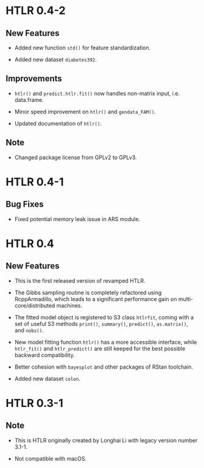 # HTLR 0.4-2

## New Features

* Added new function `std()` for feature standardization. 

* Added new dataset `diabetes392`.

## Improvements

* `htlr()` and `predict.htlr.fit()` now handles non-matrix input, i.e. data.frame.

* Minor speed improvement on `htlr()` and `gendata_FAM()`. 

* Updated documentation of `htlr()`.

## Note

* Changed package license from GPLv2 to GPLv3.

# HTLR 0.4-1

## Bug Fixes

* Fixed potential memory leak issue in ARS module. 

# HTLR 0.4

## New Features

* This is the first released version of revamped HTLR.

* The Gibbs sampling routine is completely refactored using RcppArmadillo, which leads to a significant performance gain on multi-core/distributed machines.  

* The fitted model object is registered to S3 class `htlrfit`, coming with a set of useful S3 methods `print()`, `summary()`, `predict()`, `as.matrix()`, and `nobs()`.   

* New model fitting function `htlr()` has a more accessible interface, while `htlr_fit()` and `htlr_predict()` are still keeped for the best possible backward compatibility.

* Better cohesion with `bayesplot` and other packages of RStan toolchain.

* Added new dataset `colon`. 

# HTLR 0.3-1

## Note

* This is HTLR originally created by Longhai Li with legacy version number 3.1-1.

* Not compatible with macOS. 
